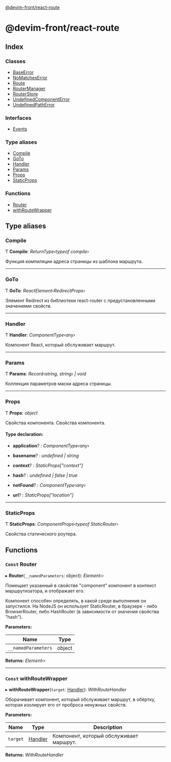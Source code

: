 [@devim-front/react-route](README.md)

# @devim-front/react-route

## Index

### Classes

* [BaseError](classes/baseerror.md)
* [NoMatchesError](classes/nomatcheserror.md)
* [Route](classes/route.md)
* [RouterManager](classes/routermanager.md)
* [RouterStore](classes/routerstore.md)
* [UndefinedComponentError](classes/undefinedcomponenterror.md)
* [UndefinedPathError](classes/undefinedpatherror.md)

### Interfaces

* [Events](interfaces/events.md)

### Type aliases

* [Compile](README.md#markdown-header-compile)
* [GoTo](README.md#markdown-header-goto)
* [Handler](README.md#markdown-header-handler)
* [Params](README.md#markdown-header-params)
* [Props](README.md#markdown-header-props)
* [StaticProps](README.md#markdown-header-staticprops)

### Functions

* [Router](README.md#markdown-header-const-router)
* [withRouteWrapper](README.md#markdown-header-const-withroutewrapper)

## Type aliases

### <a id="markdown-header-compile" name="markdown-header-compile"></a>  Compile

Ƭ **Compile**: *ReturnType‹typeof compile›*

Функция компиляции адреса страницы из шаблона маршрута.

___

### <a id="markdown-header-goto" name="markdown-header-goto"></a>  GoTo

Ƭ **GoTo**: *ReactElement‹RedirectProps›*

Элемент Redirect из библиотеки react-router с предустановленными
значениями свойств.

___

### <a id="markdown-header-handler" name="markdown-header-handler"></a>  Handler

Ƭ **Handler**: *ComponentType‹any›*

Компонент React, который обслуживает маршрут.

___

### <a id="markdown-header-params" name="markdown-header-params"></a>  Params

Ƭ **Params**: *Record‹string, string› | void*

Коллекция параметров маски адреса страницы.

___

### <a id="markdown-header-props" name="markdown-header-props"></a>  Props

Ƭ **Props**: *object*

Свойства компонента.
Свойства компонента.

#### Type declaration:

* **application**? : *ComponentType‹any›*

* **basename**? : *undefined | string*

* **context**? : *StaticProps["context"]*

* **hash**? : *undefined | false | true*

* **notFound**? : *ComponentType‹any›*

* **url**? : *StaticProps["location"]*

___

### <a id="markdown-header-staticprops" name="markdown-header-staticprops"></a>  StaticProps

Ƭ **StaticProps**: *ComponentProps‹typeof StaticRouter›*

Свойства статического роутера.

## Functions

### <a id="markdown-header-const-router" name="markdown-header-const-router"></a> `Const` Router

▸ **Router**(`__namedParameters`: object): *Element‹›*

Помещает указанный в свойстве "component" компонент в контекст
маршрутизатора, и отображает его.

Компонент способен определять, в какой среде выполнения он запустился. На
NodeJS он использует StaticRouter, в браузере - либо BrowserRouter, либо
HashRouter (в зависимости от значения свойства "hash").

**Parameters:**

Name | Type |
------ | ------ |
`__namedParameters` | object |

**Returns:** *Element‹›*

___

### <a id="markdown-header-const-withroutewrapper" name="markdown-header-const-withroutewrapper"></a> `Const` withRouteWrapper

▸ **withRouteWrapper**(`target`: [Handler](README.md#markdown-header-handler)): *WithRouteHandler*

Оборачивает компонент, который обслуживает маршрут, в обёртку, которая
изолирует его от проброса ненужных свойств.

**Parameters:**

Name | Type | Description |
------ | ------ | ------ |
`target` | [Handler](README.md#markdown-header-handler) | Компонент, который обслуживает маршрут.  |

**Returns:** *WithRouteHandler*

